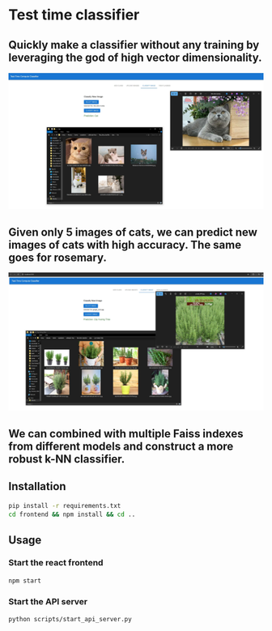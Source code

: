 # Test time classifier

## Quickly make a classifier without any training by leveraging the god of high vector dimensionality.


  ![cat_example](assets/cat_example.jpg)

## Given only 5 images of cats, we can predict new images of cats with high accuracy. The same goes for rosemary.

  ![rosemary_example](assets/rosemary_example.jpg)

## We can combined with multiple Faiss indexes from different models and construct a more robust k-NN classifier.


## Installation
```bash
pip install -r requirements.txt
cd frontend && npm install && cd ..
```

## Usage
### Start the react frontend
```bash
npm start
```

### Start the API server
```bash
python scripts/start_api_server.py
```


